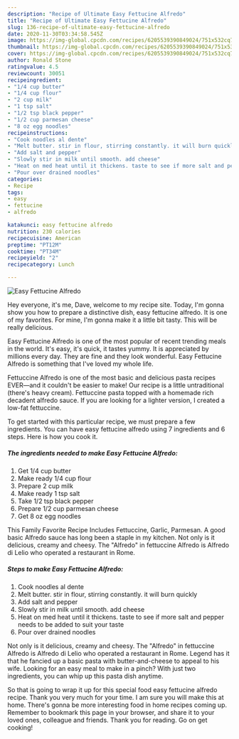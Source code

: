 ```yaml
---
description: "Recipe of Ultimate Easy Fettucine Alfredo"
title: "Recipe of Ultimate Easy Fettucine Alfredo"
slug: 136-recipe-of-ultimate-easy-fettucine-alfredo
date: 2020-11-30T03:34:58.545Z
image: https://img-global.cpcdn.com/recipes/6205539390849024/751x532cq70/easy-fettucine-alfredo-recipe-main-photo.jpg
thumbnail: https://img-global.cpcdn.com/recipes/6205539390849024/751x532cq70/easy-fettucine-alfredo-recipe-main-photo.jpg
cover: https://img-global.cpcdn.com/recipes/6205539390849024/751x532cq70/easy-fettucine-alfredo-recipe-main-photo.jpg
author: Ronald Stone
ratingvalue: 4.5
reviewcount: 30051
recipeingredient:
- "1/4 cup butter"
- "1/4 cup flour"
- "2 cup milk"
- "1 tsp salt"
- "1/2 tsp black pepper"
- "1/2 cup parmesan cheese"
- "8 oz egg noodles"
recipeinstructions:
- "Cook noodles al dente"
- "Melt butter. stir in flour, stirring constantly. it will burn quickly"
- "Add salt and pepper"
- "Slowly stir in milk until smooth. add cheese"
- "Heat on med heat until it thickens. taste to see if more salt and pepper needs to be added to suit your taste"
- "Pour over drained noodles"
categories:
- Recipe
tags:
- easy
- fettucine
- alfredo

katakunci: easy fettucine alfredo 
nutrition: 230 calories
recipecuisine: American
preptime: "PT12M"
cooktime: "PT34M"
recipeyield: "2"
recipecategory: Lunch

---
```



![Easy Fettucine Alfredo](https://img-global.cpcdn.com/recipes/6205539390849024/751x532cq70/easy-fettucine-alfredo-recipe-main-photo.jpg)

Hey everyone, it's me, Dave, welcome to my recipe site. Today, I'm gonna show you how to prepare a distinctive dish, easy fettucine alfredo. It is one of my favorites. For mine, I'm gonna make it a little bit tasty. This will be really delicious.

Easy Fettucine Alfredo is one of the most popular of recent trending meals in the world. It's easy, it's quick, it tastes yummy. It is appreciated by millions every day. They are fine and they look wonderful. Easy Fettucine Alfredo is something that I've loved my whole life.

Fettuccine Alfredo is one of the most basic and delicious pasta recipes EVER—and it couldn&#39;t be easier to make! Our recipe is a little untraditional (there&#39;s heavy cream). Fettuccine pasta topped with a homemade rich decadent alfredo sauce. If you are looking for a lighter version, I created a low-fat fettuccine.


To get started with this particular recipe, we must prepare a few ingredients. You can have easy fettucine alfredo using 7 ingredients and 6 steps. Here is how you cook it.

<!--inarticleads1-->

##### The ingredients needed to make Easy Fettucine Alfredo:

1. Get 1/4 cup butter
1. Make ready 1/4 cup flour
1. Prepare 2 cup milk
1. Make ready 1 tsp salt
1. Take 1/2 tsp black pepper
1. Prepare 1/2 cup parmesan cheese
1. Get 8 oz egg noodles


This Family Favorite Recipe Includes Fettuccine, Garlic, Parmesan. A good basic Alfredo sauce has long been a staple in my kitchen. Not only is it delicious, creamy and cheesy. The &#34;Alfredo&#34; in fettuccine Alfredo is Alfredo di Lelio who operated a restaurant in Rome. 

<!--inarticleads2-->

##### Steps to make Easy Fettucine Alfredo:

1. Cook noodles al dente
1. Melt butter. stir in flour, stirring constantly. it will burn quickly
1. Add salt and pepper
1. Slowly stir in milk until smooth. add cheese
1. Heat on med heat until it thickens. taste to see if more salt and pepper needs to be added to suit your taste
1. Pour over drained noodles


Not only is it delicious, creamy and cheesy. The &#34;Alfredo&#34; in fettuccine Alfredo is Alfredo di Lelio who operated a restaurant in Rome. Legend has it that he fancied up a basic pasta with butter-and-cheese to appeal to his wife. Looking for an easy meal to make in a pinch? With just two ingredients, you can whip up this pasta dish anytime. 

So that is going to wrap it up for this special food easy fettucine alfredo recipe. Thank you very much for your time. I am sure you will make this at home. There's gonna be more interesting food in home recipes coming up. Remember to bookmark this page in your browser, and share it to your loved ones, colleague and friends. Thank you for reading. Go on get cooking!
